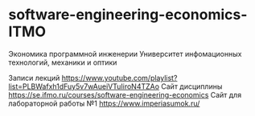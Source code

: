 # software-engineering-economics-ITMO
 Экономика программной инженерии Университет инфомационных технологий, механики и оптики

Записи лекций https://www.youtube.com/playlist?list=PLBWafxh1dFuy5v7wAueiVTuIiroN4TZAo
Сайт дисциплины https://se.ifmo.ru/courses/software-engineering-economics
Сайт для лабораторной работы №1 https://www.imperiasumok.ru/


